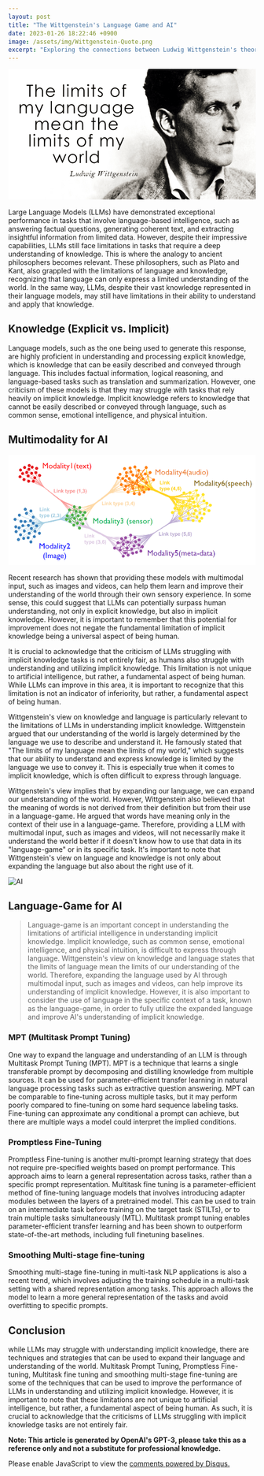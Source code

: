 ```yaml
---
layout: post
title: "The Wittgenstein's Language Game and AI"
date: 2023-01-26 18:22:46 +0900
image: /assets/img/Wittgenstein-Quote.png
excerpt: "Exploring the connections between Ludwig Wittgenstein's theory of language games and the challenges faced by Artificial Intelligence"
---
```

![witt_quote w:100](/assets/img/Wittgenstein-Quote.png)

Large Language Models (LLMs) have demonstrated exceptional performance in tasks that involve language-based intelligence, such as answering factual questions, generating coherent text, and extracting insightful information from limited data. However, despite their impressive capabilities, LLMs still face limitations in tasks that require a deep understanding of knowledge. This is where the analogy to ancient philosophers becomes relevant. These philosophers, such as Plato and Kant, also grappled with the limitations of language and knowledge, recognizing that language can only express a limited understanding of the world. In the same way, LLMs, despite their vast knowledge represented in their language models, may still have limitations in their ability to understand and apply that knowledge.

## Knowledge (Explicit vs. Implicit)

Language models, such as the one being used to generate this response, are highly proficient in understanding and processing explicit knowledge, which is knowledge that can be easily described and conveyed through language. This includes factual information, logical reasoning, and language-based tasks such as translation and summarization. However, one criticism of these models is that they may struggle with tasks that rely heavily on implicit knowledge. Implicit knowledge refers to knowledge that cannot be easily described or conveyed through language, such as common sense, emotional intelligence, and physical intuition.

## Multimodality for AI

![mm_ai](/assets/img/multimodal_ai.png)

Recent research has shown that providing these models with multimodal input, such as images and videos, can help them learn and improve their understanding of the world through their own sensory experience. In some sense, this could suggest that LLMs can potentially surpass human understanding, not only in explicit knowledge, but also in implicit knowledge. However, it is important to remember that this potential for improvement does not negate the fundamental limitation of implicit knowledge being a universal aspect of being human.


It is crucial to acknowledge that the criticism of LLMs struggling with implicit knowledge tasks is not entirely fair, as humans also struggle with understanding and utilizing implicit knowledge. This limitation is not unique to artificial intelligence, but rather, a fundamental aspect of being human. While LLMs can improve in this area, it is important to recognize that this limitation is not an indicator of inferiority, but rather, a fundamental aspect of being human.

Wittgenstein's view on knowledge and language is particularly relevant to the limitations of LLMs in understanding implicit knowledge. Wittgenstein argued that our understanding of the world is largely determined by the language we use to describe and understand it. He famously stated that "The limits of my language mean the limits of my world," which suggests that our ability to understand and express knowledge is limited by the language we use to convey it. This is especially true when it comes to implicit knowledge, which is often difficult to express through language.

Wittgenstein's view implies that by expanding our language, we can expand our understanding of the world. However, Wittgenstein also believed that the meaning of words is not derived from their definition but from their use in a language-game. He argued that words have meaning only in the context of their use in a language-game. Therefore, providing a LLM with multimodal input, such as images and videos, will not necessarily make it understand the world better if it doesn't know how to use that data in its "language-game" or in its specific task. It's important to note that Wittgenstein's view on language and knowledge is not only about expanding the language but also about the right use of it.

![AI](https://globaltechnologyupdate.com/wp-content/uploads/2020/10/GPT-3-The-Most-Powerful-AI-Language-Model-Ever-Built-1024x683.jpg)

## Language-Game for AI

> Language-game is an important concept in understanding the limitations of artificial intelligence in understanding implicit knowledge. Implicit knowledge, such as common sense, emotional intelligence, and physical intuition, is difficult to express through language. Wittgenstein's view on knowledge and language states that the limits of language mean the limits of our understanding of the world. Therefore, expanding the language used by AI through multimodal input, such as images and videos, can help improve its understanding of implicit knowledge. However, it is also important to consider the use of language in the specific context of a task, known as the language-game, in order to fully utilize the expanded language and improve AI's understanding of implicit knowledge.

### MPT (Multitask Prompt Tuning)

One way to expand the language and understanding of an LLM is through Multitask Prompt Tuning (MPT). MPT is a technique that learns a single transferable prompt by decomposing and distilling knowledge from multiple sources. It can be used for parameter-efficient transfer learning in natural language processing tasks such as extractive question answering. MPT can be comparable to fine-tuning across multiple tasks, but it may perform poorly compared to fine-tuning on some hard sequence labeling tasks. Fine-tuning can approximate any conditional a prompt can achieve, but there are multiple ways a model could interpret the implied conditions.

### Promptless Fine-Tuning

Promptless Fine-tuning is another multi-prompt learning strategy that does not require pre-specified weights based on prompt performance. This approach aims to learn a general representation across tasks, rather than a specific prompt representation. Multitask fine tuning is a parameter-efficient method of fine-tuning language models that involves introducing adapter modules between the layers of a pretrained model. This can be used to train on an intermediate task before training on the target task (STILTs), or to train multiple tasks simultaneously (MTL). Multitask prompt tuning enables parameter-efficient transfer learning and has been shown to outperform state-of-the-art methods, including full finetuning baselines.

### Smoothing Multi-stage fine-tuning

Smoothing multi-stage fine-tuning in multi-task NLP applications is also a recent trend, which involves adjusting the training schedule in a multi-task setting with a shared representation among tasks. This approach allows the model to learn a more general representation of the tasks and avoid overfitting to specific prompts.

## Conclusion

while LLMs may struggle with understanding implicit knowledge, there are techniques and strategies that can be used to expand their language and understanding of the world. Multitask Prompt Tuning, Promptless Fine-tuning, Multitask fine tuning and smoothing multi-stage fine-tuning are some of the techniques that can be used to improve the performance of LLMs in understanding and utilizing implicit knowledge. However, it is important to note that these limitations are not unique to artificial intelligence, but rather, a fundamental aspect of being human. As such, it is crucial to acknowledge that the criticisms of LLMs struggling with implicit knowledge tasks are not entirely fair.

**Note: This article is generated by OpenAI's GPT-3, please take this as a reference only and not a substitute for professional knowledge.**


<div id="disqus_thread"></div>
<script>
    /**
    *  RECOMMENDED CONFIGURATION VARIABLES: EDIT AND UNCOMMENT THE SECTION BELOW TO INSERT DYNAMIC VALUES FROM YOUR PLATFORM OR CMS.
    *  LEARN WHY DEFINING THESE VARIABLES IS IMPORTANT: https://disqus.com/admin/universalcode/#configuration-variables    */
    var disqus_config = function () {
    this.page.url = PAGE_URL;  // Replace PAGE_URL with your page's canonical URL variable
    this.page.identifier = PAGE_IDENTIFIER; // Replace PAGE_IDENTIFIER with your page's unique identifier variable
    };

    (function() { // DON'T EDIT BELOW THIS LINE
    var d = document, s = d.createElement('script');
    s.src = 'https://fritzprix.disqus.com/embed.js';
    s.setAttribute('data-timestamp', +new Date());
    (d.head || d.body).appendChild(s);
    })();
</script>
<noscript>Please enable JavaScript to view the <a href="https://disqus.com/?ref_noscript">comments powered by Disqus.</a></noscript>
